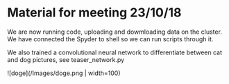 # Material for meeting 23/10/18

We are now running code, uploading and dowmloading data on the cluster. We have connected the Spyder to shell so we can run scripts through it. 

We also trained a convolutional neural network to differentiate between cat and dog pictures, see teaser_network.py

![doge](/Images/doge.png | width=100)



